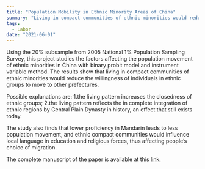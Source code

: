 ```yaml
---
title: "Population Mobility in Ethnic Minority Areas of China"
summary: "Living in compact communities of ethnic minorities would reduce the willingness of individuals in ethnic groups to move to other prefectures and the local education and religious circumstances can serve as channels."
tags:
  - Labor
date: "2021-06-01"
---
```


Using the 20% subsample from 2005 National 1% Population Sampling Survey, this project studies the factors affecting the population movement of ethnic minorities in China with binary probit model and instrument variable method. The results show that living in compact communities of ethnic minorities would reduce the willingness of individuals in ethnic groups to move to other prefectures.  

Possible explanations are: 1.the living pattern increases the closedness of ethnic groups; 2.the living pattern reflects the in complete integration of ethnic regions by Central Plain Dynasty in history, an effect that still exists today.  

The study also finds that lower proficiency in Mandarin leads to less population movement, and ethnic compact communities would influence local language in education and religious forces, thus affecting people’s choice of migration. 

The complete manuscript of the paper is available at this [link.](./file/Minority.pdf)
